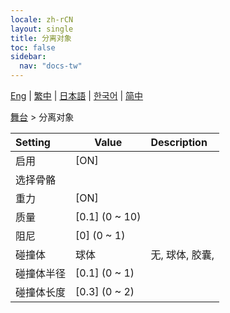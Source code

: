```yaml
---
locale: zh-rCN
layout: single
title: 分离对象
toc: false
sidebar:
  nav: "docs-tw"
---
```

[Eng](/dancexr/menu/2025.4/stage/detach_object) | [繁中](/tw/dancexr/menu/2025.4/stage/detach_object) | [日本語](/jp/dancexr/menu/2025.4/stage/detach_object) | [한국어](/kr/dancexr/menu/2025.4/stage/detach_object) | [简中](/zh/dancexr/menu/2025.4/stage/detach_object)

[舞台](../menu#舞台) > 分离对象



| Setting | Value | Description |
| :--- | --- | :--- |
|<nobr>启用</nobr>| [ON] | 
|<nobr>选择骨骼</nobr>|| 
|<nobr>重力</nobr>| [ON] | 
|<nobr>质量</nobr>| [0.1] (0 ~ 10) | 
|<nobr>阻尼</nobr>| [0] (0 ~ 1) | 
|<nobr>碰撞体</nobr>| 球体 | 无, 球体, 胶囊, 
|<nobr>碰撞体半径</nobr>| [0.1] (0 ~ 1) | 
|<nobr>碰撞体长度</nobr>| [0.3] (0 ~ 2) | 
